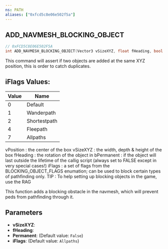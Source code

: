 ```yaml
---
ns: PATH
aliases: ["0xfcd5c8e06e502f5a"]
---
```

## ADD_NAVMESH_BLOCKING_OBJECT

```c
// 0xFCD5C8E06E502F5A
int ADD_NAVMESH_BLOCKING_OBJECT(Vector3 vSizeXYZ, float fHeading, bool Permanent, int iFlags);
```

This command will assert if two objects are added at the same XYZ position, this is order to catch duplicates.

## iFlags Values:
| Value | Name |
| --- | --- |
| 0 | Default |
| 1 | Wanderpath |
| 2 | Shortestpath |
| 4 | Fleepath |
| 7 | Allpaths |


vPosition : the center of the box vSizeXYZ : the width, depth & height of the box fHeading : the rotation of the object in bPermanent : if the object will last outside the lifetime of the callig script (always set to FALSE except in very special cases!) iFlags : a set of flags from the BLOCKING_OBJECT_FLAGS enumation; can be used to block certain types of pathfinding only. TIP : To help setting up blocking objects in the game, use the RAG

This function adds a blocking obstacle in the navmesh, which will prevent peds from pathfinding through it.


## Parameters
* **vSizeXYZ**: 
* **fHeading**: 
* **Permanent**: (Default value: `False`)
* **iFlags**: (Default value: `Allpaths`)
